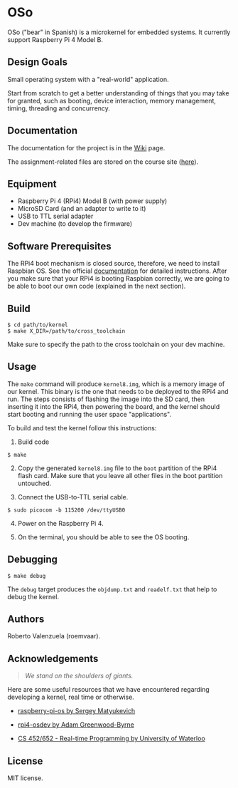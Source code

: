 # OSo

OSo ("bear" in Spanish) is a microkernel for embedded systems. It currently
support Raspberry Pi 4 Model B.

<!--
This repository holds source code and documentation related to the CS 652
(Real-time Programming) kernel with some modifications, as designed and developed
by Roberto Valenzuela (roemvaar).


## Description
Let people know what your project can do specifically. Provide context and add a link to any reference visitors might be unfamiliar with. A list of Features or a Background subsection can also be added here. If there are alternatives to your project, this is a good place to list differentiating factors.

## Badges
On some READMEs, you may see small images that convey metadata, such as whether or not all the tests are passing for the project. You can use Shields to add some to your README. Many services also have instructions for adding a badge.

## Visuals
Depending on what you are making, it can be a good idea to include screenshots or even a video (you'll frequently see GIFs rather than actual videos). Tools like ttygif can help, but check out Asciinema for a more sophisticated method.

## Installation
Within a particular ecosystem, there may be a common way of installing things, such as using Yarn, NuGet, or Homebrew. However, consider the possibility that whoever is reading your README is a novice and would like more guidance. Listing specific steps helps remove ambiguity and gets people to using your project as quickly as possible. If it only runs in a specific context like a particular programming language version or operating system or has dependencies that have to be installed manually, also add a Requirements subsection.

-->

## Design Goals

Small operating system with a "real-world" application.

Start from scratch to get a better understanding of things that you may
take for granted, such as booting, device interaction, memory management,
timing, threading and concurrency.


## Documentation

The documentation for the project is in the [Wiki](https://github.com/roemvaar/oso/wiki) page. 

The assignment-related files are stored on the course site ([here](https://student.cs.uwaterloo.ca/~cs452/F23/)).


## Equipment

* Raspberry Pi 4 (RPi4) Model B (with power supply)
* MicroSD Card (and an adapter to write to it)
* USB to TTL serial adapter
* Dev machine (to develop the firmware)


## Software Prerequisites

The RPi4 boot mechanism is closed source, therefore, we need to install
Raspbian OS. See the official [documentation](https://www.raspberrypi.com/software/)
for detailed instructions. After you make sure that your RPi4 is booting
Raspbian correctly, we are going to be able to boot our own code (explained
in the next section).


## Build

```
$ cd path/to/kernel
$ make X_DIR=/path/to/cross_toolchain
```

Make sure to specify the path to the cross toolchain on your dev machine.


## Usage

<!-- We follow the [Google style guidelines](https://google.github.io/styleguide/cppguide.html). -->

The `make` command will produce `kernel8.img`, which is a memory image of our kernel. This binary is the
one that needs to be deployed to the RPi4 and run. The steps consists of flashing the image into the SD
card, then inserting it into the RPi4, then powering the board, and the kernel should start booting and
running the user space "applications".

To build and test the kernel follow this instructions:

1. Build code

```
$ make
```

2. Copy the generated `kernel8.img` file to the `boot` partition of the RPi4 flash card.
Make sure that you leave all other files in the boot partition untouched.

3. Connect the USB-to-TTL serial cable.

```
$ sudo picocom -b 115200 /dev/ttyUSB0
```

4. Power on the Raspberry Pi 4.

5. On the terminal, you should be able to see the OS booting.

## Debugging

```
$ make debug
```

The `debug` target produces the `objdump.txt` and `readelf.txt` that help to debug the kernel.

<!-- See the course web page for detailed instructions on how to [build and deploy instructions](https://student.cs.uwaterloo.ca/~cs452/F23/). -->

<!-- ## Usage
Use examples liberally, and show the expected output if you can. It's helpful to have inline the smallest example of usage that you can demonstrate, while providing links to more sophisticated examples if they are too long to reasonably include in the README.


## Support
Tell people where they can go to for help. It can be any combination of an issue tracker, a chat room, an email address, etc. -->


## Authors

Roberto Valenzuela (roemvaar).


## Acknowledgements

> _We stand on the shoulders of giants._

Here are some useful resources that we have encountered regarding developing a kernel, real time or otherwise.

* [raspberry-pi-os by Sergey Matyukevich](https://s-matyukevich.github.io/raspberry-pi-os/docs/lesson01/rpi-os.html)

* [rpi4-osdev by Adam Greenwood-Byrne](https://www.rpi4os.com/)

* [CS 452/652 - Real-time Programming by University of Waterloo](https://student.cs.uwaterloo.ca/~cs452/F23/)

<!-- - FreeRTOS-Kernel on Github: [Link](https://github.com/FreeRTOS/FreeRTOS-Kernel)
- Linux Kernel Development, Robert Love (3rd ed.) (doi:10.5555/1855096)
- Operating Systems: Three Easy Pieces: [Link](https://pages.cs.wisc.edu/~remzi/OSTEP/)
- AArch64 Instruction quickstart: [Link](https://wiki.cdot.senecacollege.ca/wiki/AArch64_Register_and_Instruction_Quick_Start) -->
 

## License

MIT license.
